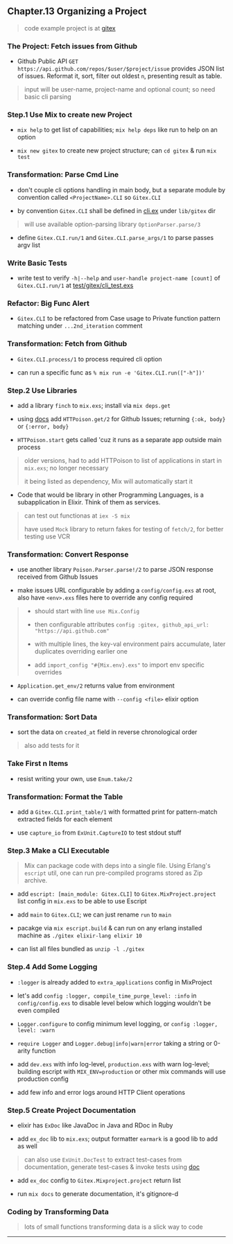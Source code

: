 
## Chapter.13 Organizing a Project

> code example project is at [gitex](./gitex)

### The Project: Fetch issues from Github

* Github Public API `GET https://api.github.com/repos/$user/$project/issue` provides JSON list of issues. Reformat it, sort, filter out oldest `n`, presenting result as table.

> input will be user-name, project-name and optional count; so need basic cli parsing


### Step.1 Use Mix to create new Project

* `mix help` to get list of capabilities; `mix help deps` like run to help on an option

* `mix new gitex` to create new project structure; can `cd gitex` & run `mix test`


### Transformation: Parse Cmd Line

* don't couple cli options handling in main body, but a separate module by convention called `<ProjectName>.CLI` so `Gitex.CLI`

* by convention `Gitex.CLI` shall be defined in [cli.ex](gitex/lib/gitex/cli.ex) under `lib/gitex` dir

> will use available option-parsing library `OptionParser.parse/3`

* define `Gitex.CLI.run/1` and `Gitex.CLI.parse_args/1` to parse passes argv list


### Write Basic Tests

* write test to verify `-h|--help` and `user-handle project-name [count]` of `Gitex.CLI.run/1` at [test/gitex/cli_test.exs](gitex/test/gitex/cli_test.exs)


### Refactor: Big Func Alert

* `Gitex.CLI` to be refactored from Case usage to Private function pattern matching under `...2nd_iteration` comment


### Transformation: Fetch from Github

* `Gitex.CLI.process/1` to process required cli option

* can run a specific func as `% mix run -e 'Gitex.CLI.run(["-h"])'`


### Step.2 Use Libraries

* add a library `finch` to `mix.exs`; install via `mix deps.get`

* using [docs](https://hexdocs.pm/httpoison) add `HTTPoison.get/2` for Github Issues; returning `{:ok, body}` or `{:error, body}`

* `HTTPoison.start` gets called 'cuz it runs as a separate app outside main process

> older versions, had to add HTTPoison to list of applications in start in `mix.exs`; no longer necessary
>
> it being listed as dependency, Mix will automatically start it

* Code that would be library in other Programming Languages, is a subapplication in Elixir. Think of them as services.

> can test out functionas at `iex -S mix`
>
> have used `Mock` library to return fakes for testing of `fetch/2`, for better testing use VCR


### Transformation: Convert Response

* use another library `Poison.Parser.parse!/2` to parse JSON response received from Github Issues

* make issues URL configurable by adding a `config/config.exs` at root, also have `<env>.exs` files here to override any config required

> * should start with line `use Mix.Config`
>
> * then configurable attributes `config :gitex, github_api_url: "https://api.github.com"`
>
> * with multiple lines, the key-val environment pairs accumulate, later duplicates overriding earlier one
>
> * add `import_config "#{Mix.env}.exs"` to import env specific overrides

* `Application.get_env/2` returns value from environment

* can override config file name with `--config <file>` elixir option


### Transformation: Sort Data

* sort the data on `created_at` field in reverse chronological order

> also add tests for it


### Take First n Items

* resist writing your own, use `Enum.take/2`


### Transformation: Format the Table

* add a `Gitex.CLI.print_table/1` with formatted print for pattern-match extracted fields for each element

* use `capture_io` from `ExUnit.CaptureIO` to test stdout stuff


### Step.3 Make a CLI Executable

> Mix can package code with deps into a single file. Using Erlang's `escript` util, one can run pre-compiled programs stored as Zip archive.

* add `escript: [main_module: Gitex.CLI]` to `Gitex.MixProject.project` list config in `mix.exs` to be able to use Escript

* add `main` to `Gitex.CLI`; we can just rename `run` to `main`

* pacakge via `mix escript.build` & can run on any erlang installed machine as `./gitex elixir-lang elixir 10`

* can list all files bundled as `unzip -l ./gitex`


### Step.4 Add Some Logging

* `:logger` is already added to `extra_applications` config in MixProject

* let's add `config :logger, compile_time_purge_level: :info` in `config/config.exs` to disable level below which logging wouldn't be even compiled

* `Logger.configure` to config minimum level logging, or `config :logger, level: :warn`

* `require Logger` and `Logger.debug|info|warn|error` taking a string or 0-arity function

* add `dev.exs` with info log-level, `production.exs` with warn log-level; building escript with `MIX_ENV=production` or other mix commands will use production config

* add few info and error logs around HTTP Client operations


### Step.5 Create Project Documentation

* elixir has `ExDoc` like JavaDoc in Java and RDoc in Ruby

* add `ex_doc` lib to `mix.exs`; output formatter `earmark` is a good lib to add as well

> can also use `ExUnit.DocTest` to extract test-cases from documentation, generate test-cases & invoke tests using [doc](https://hexdocs.pm/ex_unit/ExUnit.DocTest.html)

* add `ex_doc` config to `Gitex.Mixproject.project` return list

* run `mix docs` to generate documentation, it's gitignore-d


### Coding by Transforming Data

> lots of small functions transforming data is a slick way to code

---
